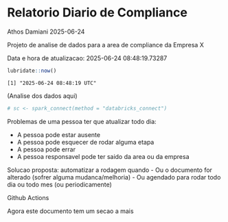 # Relatorio Diario de Compliance
Athos Damiani
2025-06-24

Projeto de analise de dados para a area de compliance da Empresa X

Data e hora de atualizacao: 2025-06-24 08:48:19.73287

``` r
lubridate::now()
```

    [1] "2025-06-24 08:48:19 UTC"

(Analise dos dados aqui)

``` r
# sc <- spark_connect(method = "databricks_connect")
```

Problemas de uma pessoa ter que atualizar todo dia:

-   A pessoa pode estar ausente
-   A pessoa pode esquecer de rodar alguma etapa
-   A pessoa pode errar
-   A pessoa responsavel pode ter saido da area ou da empresa

Solucao proposta: automatizar a rodagem quando - Ou o documento for
alterado (sofrer alguma mudanca/melhoria) - Ou agendado para rodar todo
dia ou todo mes (ou periodicamente)

Github Actions

Agora este documento tem um secao a mais
